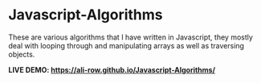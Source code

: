 # Javascript-Algorithms
These are various algorithms that I have written in Javascript, they mostly deal with looping through and manipulating arrays as well as traversing objects.

**LIVE DEMO: https://ali-row.github.io/Javascript-Algorithms/**

